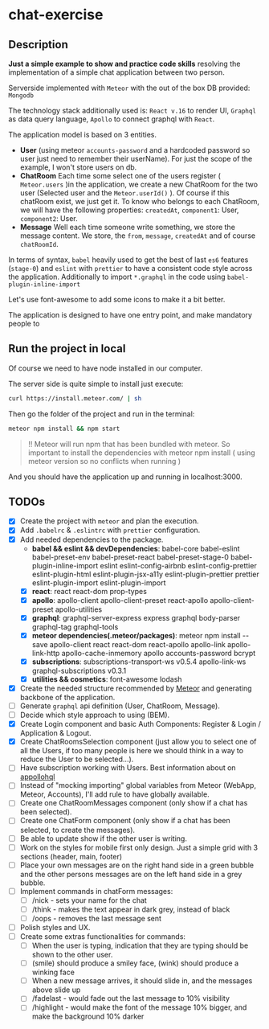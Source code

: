 # chat-exercise

## Description

**Just a simple example to show and practice code skills** resolving the implementation of a simple chat application between two person.

Serverside implemented with `Meteor` with the out of the box DB provided: `Mongodb`

The technology stack additionally used is: `React v.16` to render UI, `Graphql` as data query language, `Apollo` to connect graphql with `React`.

The application model is based on 3 entities.

* **User** (using meteor `accounts-password` and a hardcoded password so user just need to remember their userName). For just the scope of the example, I won't store users on db.
* **ChatRoom** Each time some select one of the users register ( `Meteor.users` )in the application, we create a new ChatRoom for the two user (Selected user and the `Meteor.userId()` ). Of course if this chatRoom exist, we just get it. To know who belongs to each ChatRoom, we will have the following properties: `createdAt`, `component1`: User, `component2`: User.
* **Message** Well each time someone write something, we store the message content. We store, the `from`, `message`, `createdAt` and of course `chatRoomId`.

In terms of syntax, `babel` heavily used to get the best of last `es6` features (`stage-0`) and `eslint` with `prettier` to have a consistent code style across the application. Additionally to import `*.graphql` in the code using `babel-plugin-inline-import`

Let's use font-awesome to add some icons to make it a bit better.

The application is designed to have one entry point, and make mandatory people to

## Run the project in local

Of course we need to have node installed in our computer.

The server side is quite simple to install just execute:

```bash
curl https://install.meteor.com/ | sh
```

Then go the folder of the project and run in the terminal:

```bash
meteor npm install && npm start
```

> !! Meteor will run npm that has been bundled with meteor. So important to install the dependencies with meteor npm install ( using meteor version so no conflicts when running )

And you should have the application up and running in localhost:3000.

## TODOs

* [x] Create the project with `meteor` and plan the execution.
* [x] Add `.babelrc` & `.eslintrc` with `prettier` configuration.
* [x] Add needed dependencies to the package.
  * **babel && eslint && devDependencies**: babel-core babel-eslint babel-preset-env babel-preset-react babel-preset-stage-0 babel-plugin-inline-import eslint eslint-config-airbnb eslint-config-prettier eslint-plugin-html eslint-plugin-jsx-a11y eslint-plugin-prettier prettier eslint-plugin-import eslint-plugin-import
  * [x] **react**: react react-dom prop-types
  * [x] **apollo**: apollo-client apollo-client-preset react-apollo apollo-client-preset apollo-utilities
  * [x] **graphql**: graphql-server-express express graphql body-parser graphql-tag graphql-tools
  * [x] **meteor dependencies(.meteor/packages)**: meteor npm install --save apollo-client react react-dom react-apollo apollo-link apollo-link-http apollo-cache-inmemory apollo accounts-password bcrypt
  * [x] **subscriptions**: subscriptions-transport-ws v0.5.4 apollo-link-ws graphql-subscriptions v0.3.1
  * [x] **utilities && cosmetics**: font-awesome lodash
* [x] Create the needed structure recommended by [Meteor](https://guide.meteor.com/structure.html#example-app-structure) and generating backbone of the application.
* [ ] Generate `graphql` api definition (User, ChatRoom, Message).
* [ ] Decide which style approach to using (BEM).
* [x] Create Login component and basic Auth Components: Register & Login / Application & Logout.
* [x] Create ChatRoomsSelection component (just allow you to select one of all the Users, if too many people is here we should think in a way to reduce the User to be selected...).
* [ ] Have subscription working with Users. Best information about on [appollohql](https://www.apollographql.com/docs/react/recipes/meteor.html#Server-1)
* [ ] Instead of "mocking importing" global variables from Meteor (WebApp, Meteor, Accounts), I'll add rule to have globally available.
* [ ] Create one ChatRoomMessages component (only show if a chat has been selected).
* [ ] Create one ChatForm component (only show if a chat has been selected, to create the messages).
* [ ] Be able to update show if the other user is writing.
* [ ] Work on the styles for mobile first only design. Just a simple grid with 3 sections (header, main, footer)
* [ ] Place your own messages are on the right hand side in a green bubble and the other persons messages are on the left hand side in a grey bubble.
* [ ] Implement commands in chatForm messages:
  * [ ] /nick <name> - sets your name for the chat
  * [ ] /think <message> - makes the text appear in dark grey, instead of black
  * [ ] /oops - removes the last message sent
* [ ] Polish styles and UX.
* [ ] Create some extras functionalities for commands:
  * [ ] When the user is typing, indication that they are typing should be shown to the other user.
  * [ ] (smile) should produce a smiley face, (wink) should produce a winking face
  * [ ] When a new message arrives, it should slide in, and the messages above slide up
  * [ ] /fadelast - would fade out the last message to 10% visibility
  * [ ] /highlight <message> - would make the font of the message 10% bigger, and make the background 10% darker
